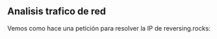
## Analisis trafico de red 

Vemos como hace una petición para resolver la IP de reversing.rocks:




